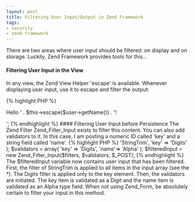 ```yaml
---
layout: post
title: Filtering User Input/Output in Zend Framework
tags:
- security
- zend framework
---
```


There are two areas where user input should be filtered: on display and on storage.  Luckily, Zend Framework provides tools for this...


#### Filtering User Input in the View


In any view, the Zend View Helper 'escape' is available.  Whenever displaying user input, use it to escape and filter the output:

{% highlight PHP %}
<?php
echo '<p>Hello ' . $this->escape($user->getName()) . '!</p>';
{% endhighlight %}    
    



#### Filtering User Input before Persistence 


The Zend Filter Zend_Filter_Input exists to filter this content.  You can also add validators to it.  In this case, I am posting a numeric ID called 'key' and a string field called 'name'.


{% highlight PHP %}
<?php
$filters = array(
    '*'   => 'StringTrim',
    'key' => 'Digits'
);
$validators = array(
    'key' => 'Digits',
    'name'=> 'Alpha'
);
$filteredInput = new Zend_Filter_Input($filters, $validators, $_POST);
{% endhighlight %}    




The $filteredInput variable now contains user input that has been filtered.  First, the filter of StringTrim is applied to all items in the input array (see the *).  The Digits filter is applied only to the key element.  Then, the validators are initiated.  The key item is validated as a Digit and the name item is validated as an Alpha type field.

When not using Zend_Form, be absolutely certain to filter your input in this method.
